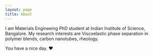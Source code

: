```yaml
---
layout: page
title: About
---
```


I am Materials Engineeing PhD student at Indian Institute of Science, Bangalore. My research interests are Viscoelastic phase separation in polymer blends, carbon nanotubes, rheology.

You have a nice day. ♥